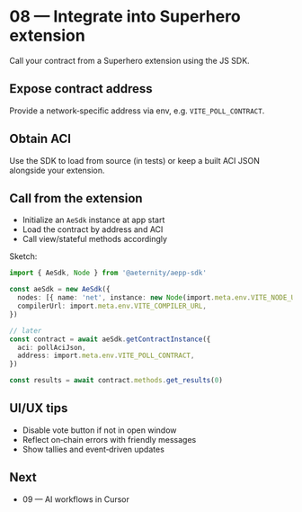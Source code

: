 # 08 — Integrate into Superhero extension

Call your contract from a Superhero extension using the JS SDK.

## Expose contract address
Provide a network‑specific address via env, e.g. `VITE_POLL_CONTRACT`.

## Obtain ACI
Use the SDK to load from source (in tests) or keep a built ACI JSON alongside your extension.

## Call from the extension
- Initialize an `AeSdk` instance at app start
- Load the contract by address and ACI
- Call view/stateful methods accordingly

Sketch:
```ts
import { AeSdk, Node } from '@aeternity/aepp-sdk'

const aeSdk = new AeSdk({
  nodes: [{ name: 'net', instance: new Node(import.meta.env.VITE_NODE_URL) }],
  compilerUrl: import.meta.env.VITE_COMPILER_URL,
})

// later
const contract = await aeSdk.getContractInstance({
  aci: pollAciJson,
  address: import.meta.env.VITE_POLL_CONTRACT,
})

const results = await contract.methods.get_results(0)
```

## UI/UX tips
- Disable vote button if not in open window
- Reflect on‑chain errors with friendly messages
- Show tallies and event‑driven updates

## Next
- 09 — AI workflows in Cursor
